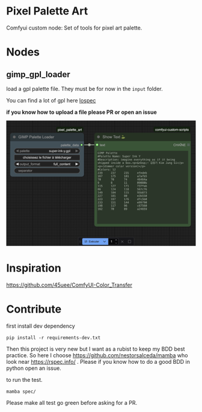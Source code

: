 # Pixel Palette Art
Comfyui custom node: Set of tools for pixel art palette.

# Nodes

## gimp_gpl_loader

load a gpl palette file. They must be for now in the `input` folder.

You can find a lot of gpl here [lospec](https://lospec.com/)

__if you know how to upload a file please PR or open an issue__

![Description de l'image](docs/gimp_gpl_loader.png)


# Inspiration



https://github.com/45uee/ComfyUI-Color_Transfer

# Contribute 

first install dev dependency

```
pip install -r requirements-dev.txt
```

Then this project is very new but I want as a rubist to keep my BDD best practice.
So here I choose https://github.com/nestorsalceda/mamba who look near https://rspec.info/ .
Please if you know how to do a good BDD in python open an issue.

to run the test.
```
mamba spec/
```
Please make all test go green before asking for a PR.
